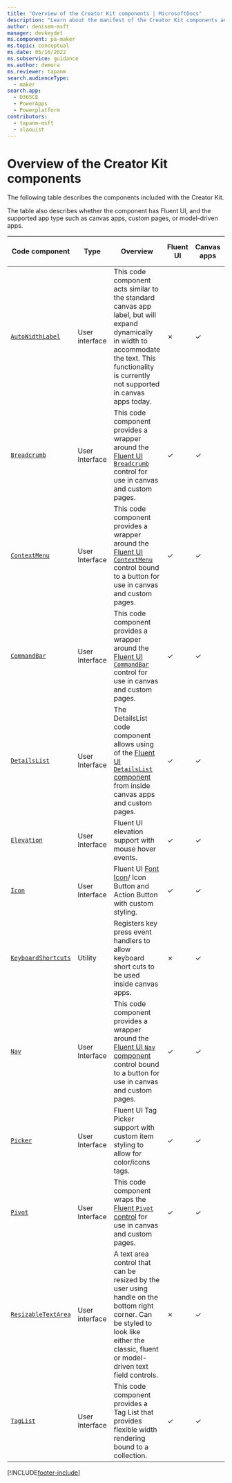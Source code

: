 ```yaml
---
title: "Overview of the Creator Kit components | MicrosoftDocs"
description: "Learn about the manifest of the Creator Kit components and assets."
author: denisem-msft
manager: devkeydet
ms.component: pa-maker
ms.topic: conceptual
ms.date: 05/16/2022
ms.subservice: guidance
ms.author: demora
ms.reviewer: tapanm
search.audienceType: 
  - maker
search.app: 
  - D365CE
  - PowerApps
  - Powerplatform
contributors:
  - tapanm-msft
  - slaouist
---
```


# Overview of the Creator Kit components

The following table describes the components included with the Creator Kit.

The table also describes whether the component has Fluent UI, and the supported app type such as canvas apps, custom pages, or model-driven apps.

| Code component | Type | Overview | Fluent UI | Canvas apps | Custom pages | Model-driven apps |
| ---------------------------------------- | -------------- | ------------------------------------------------------------ | --------- | ----------- | ------------ | ----------------- |
| [`AutoWidthLabel`](autowidthlabel.md) | User interface | This code component acts similar to the standard canvas app label, but will expand dynamically in width to accommodate the text. This functionality is currently not supported in canvas apps today. | &cross; | &check; | &check;| &cross; |
| [`Breadcrumb`](breadcrumb.md) | User Interface | This code component provides a wrapper around the [Fluent UI `Breadcrumb`](https://developer.microsoft.com/fluentui#/controls/web/breadcrumb) control for use in canvas and custom pages. | &check; | &check; | &check;| &cross; |
| [`ContextMenu`](contextmenu.md) | User Interface | This code component provides a wrapper around the [Fluent UI `ContextMenu`](https://developer.microsoft.com/fluentui#/controls/web/contextualmenu) control bound to a button for use in canvas and custom pages. | &check; | &check; | &check;| &cross; |
| [`CommandBar`](commandbar.md) | User Interface | This code component provides a wrapper around the [Fluent UI `CommandBar`](https://developer.microsoft.com/fluentui#/controls/web/commandbar) control for use in canvas and custom pages. | &check; | &check; | &check;| &cross; |
| [`DetailsList`](detailslist.md) | User Interface | The DetailsList code component allows using of the [Fluent UI `DetailsList` component](https://developer.microsoft.com/fluentui#/controls/web/detailslist) from inside canvas apps and custom pages. | &check; | &check; | &check;| &cross; |
| [`Elevation`](elevation.md) | User Interface | Fluent UI elevation support with mouse hover events. | &check; | &check; | &check; | &cross; |
| [`Icon`](icon.md) | User Interface | Fluent UI [Font Icon](https://developer.microsoft.com/fluentui#/controls/web/icon)/ Icon Button and Action Button with custom styling. | &check; | &check; | &check;| &cross; |
| [`KeyboardShortcuts`](keyboardshortcuts.md) | Utility | Registers key press event handlers to allow keyboard short cuts to be used inside canvas apps. | &cross; | &check; | &cross; | &cross; |
| [`Nav`](nav.md) | User Interface | This code component provides a wrapper around the [Fluent UI `Nav` component](https://developer.microsoft.com/fluentui#/controls/web/nav) control bound to a button for use in canvas and custom pages. | &check; | &check; | &check;| &cross; |
| [`Picker`](picker.md) | User Interface | Fluent UI Tag Picker support with custom item styling to allow for color/icons tags. | &check; | &check; | &check;| &cross; |
| [`Pivot`](pivot.md) | User Interface | This code component wraps the [Fluent `Pivot` control](https://developer.microsoft.com/fluentui#/controls/web/pivot) for use in canvas and custom pages. | &check; | &check; | &check;| &cross; |
| [`ResizableTextArea`](resizabletextarea.md) | User interface | A text area control that can be resized by the user using handle on the bottom right corner. Can be styled to look like either the classic, fluent or model-driven text field controls. | &cross; | &check; | &check; | &check; |
| [`TagList`](taglist.md) | User Interface | This code component provides a Tag List that provides flexible width rendering bound to a collection. | &check; | &check; | &check;| &cross; |

[!INCLUDE[footer-include](../../includes/footer-banner.md)]